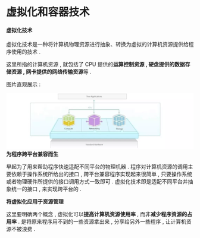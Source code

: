 # 虚拟化和容器技术

#### 虚拟化技术

虚拟化技术是一种将计算机物理资源进行抽象、转换为虚拟的计算机资源提供给程序使用的技术 .

这里所指的计算机资源 , 就包括了 CPU 提供的**运算控制资源 , **硬盘提供的**数据存储资源 , **网卡提供的**网络传输资源**等 .

图片直观展示 :

![](/assets/jisuanjiziyuan.png)**为程序跨平台兼容而生**

早起为了用来帮助程序快速适配不同平台的物理机器 . 程序对计算机资源的调用主要依赖于操作系统所给出的接口 , 跨平台兼容程序实现起来很简单 , 只要操作系统或者物理硬件所提供的接口调用方式一致即可 . 虚拟化技术即是适配不同平台并抽象统一的接口 , 来实现跨平台的 .

**将虚拟化应用于资源管理**

这里要明确两个概念 , 虚拟化可以**提高计算机资源使用率** , 而非**减少程序资源的占用率** . 是将原来程序用不到的一些资源拿出来 , 分享给另外一些程序 , 让计算机资源不被浪费 . 

